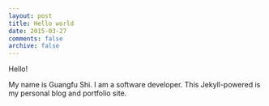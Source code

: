 ```yaml
---
layout: post
title: Hello world
date: 2015-03-27
comments: false
archive: false
---
```


Hello!

My name is Guangfu Shi. I am a software developer. This Jekyll-powered is my personal blog and portfolio site.
